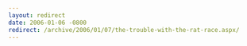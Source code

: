 ```yaml
---
layout: redirect
date: 2006-01-06 -0800
redirect: /archive/2006/01/07/the-trouble-with-the-rat-race.aspx/
---
```

